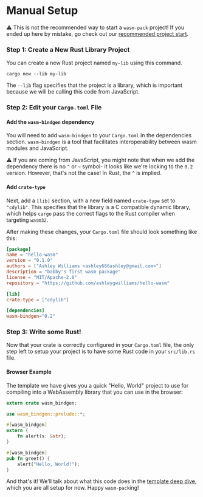 # Manual Setup

⚠️ This is not the recommended way to start a `wasm-pack` project! If you ended up
here by mistake, go check out our [recommended project start][template].

[template]: ../getting-started.html

### Step 1: Create a New Rust Library Project

You can create a new Rust project named `my-lib` using this command.

```
cargo new --lib my-lib
```

The `--lib` flag specifies that the project is a library, which is important
because we will be calling this code from JavaScript.

### Step 2: Edit your `Cargo.toml` File

#### Add the `wasm-bindgen` dependency

You will need to add `wasm-bindgen` to your `Cargo.toml` in the dependencies
section. `wasm-bindgen` is a tool that facilitates interoperability between
wasm modules and JavaScript.

⚠️ If you are coming from JavaScript, you might note that when we add the dependency
there is no `^` or `~` symbol- it looks like we're locking to the `0.2` version.
However, that's not the case! In Rust, the `^` is implied.

#### Add `crate-type`

Next, add a `[lib]` section, with a new field named `crate-type` set to
`"cdylib"`. This specifies that the library is a C compatible dynamic library,
which helps `cargo` pass the correct flags to the Rust compiler when targeting
`wasm32`.

After making these changes, your `Cargo.toml` file should look something like
this:

```toml
[package]
name = "hello-wasm"
version = "0.1.0"
authors = ["Ashley Williams <ashley666ashley@gmail.com>"]
description = "babby's first wasm package"
license = "MIT/Apache-2.0"
repository = "https://github.com/ashleygwilliams/hello-wasm"

[lib]
crate-type = ["cdylib"]

[dependencies]
wasm-bindgen="0.2"
```

### Step 3: Write some Rust!

Now that your crate is correctly configured in your `Cargo.toml` file, the only step
left to setup your project is to have some Rust code in your `src/lib.rs` file.

#### Browser Example

The template we have gives you a quick "Hello, World" project to use for compiling into
a WebAssembly library that you can use in the browser:

```rust
extern crate wasm_bindgen;

use wasm_bindgen::prelude::*;

#[wasm_bindgen]
extern {
    fn alert(s: &str);
}

#[wasm_bindgen]
pub fn greet() {
    alert("Hello, World!");
}
```

And that's it! We'll talk about what this code does in the [template deep dive], which you are all
setup for now. Happy `wasm-pack`ing!

[template deep dive]: ../template-deep-dive/index.html
